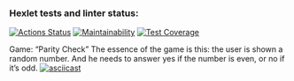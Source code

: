 ### Hexlet tests and linter status:
[![Actions Status](https://github.com/himetik/python-project-49/actions/workflows/hexlet-check.yml/badge.svg)](https://github.com/himetik/python-project-49/actions)
[![Maintainability](https://api.codeclimate.com/v1/badges/51c00a674417745f35b0/maintainability)](https://codeclimate.com/github/himetik/python-project-49/maintainability)
[![Test Coverage](https://api.codeclimate.com/v1/badges/51c00a674417745f35b0/test_coverage)](https://codeclimate.com/github/himetik/python-project-49/test_coverage)

Game: “Parity Check”
The essence of the game is this: the user is shown a random number. And he needs to answer yes if the number is even, or no if it’s odd.
[![asciicast](https://asciinema.org/a/661904.svg)](https://asciinema.org/a/661904)
